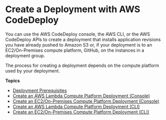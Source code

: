 # Create a Deployment with AWS CodeDeploy<a name="deployments-create"></a>

You can use the AWS CodeDeploy console, the AWS CLI, or the AWS CodeDeploy APIs to create a deployment that installs application revisions you have already pushed to Amazon S3 or, if your deployment is to an EC2/On\-Premises compute platform, GitHub, on the instances in a deployment group\.

The process for creating a deployment depends on the compute platform used by your deployment\. 

**Topics**
+ [Deployment Prerequisites](deployments-create-prerequisites.md)
+ [Create an AWS Lambda Compute Platform Deployment \(Console\)](deployments-create-console-lambda.md)
+ [Create an EC2/On\-Premises Compute Platform Deployment \(Console\)](deployments-create-console.md)
+ [Create an AWS Lambda Compute Platform Deployment \(CLI\)](deployments-create-lambda-cli.md)
+ [Create an EC2/On\-Premises Compute Platform Deployment \(CLI\)](deployments-create-cli.md)